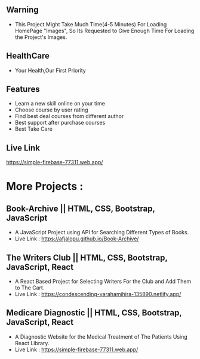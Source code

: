 ## Warning 
- This Project Might Take Much Time(4-5 Minutes) For Loading HomePage "Images", So Its Requested to Give Enough Time For Loading the Project's Images.

## HealthCare
- Your Health,Our First Priority

## Features

- Learn a new skill online on your time
- Choose course by user rating
- Find best deal courses from different author
- Best support after purchase courses
- Best Take Care

## Live Link 
   https://simple-firebase-77311.web.app/
   
# More Projects :
## Book-Archive || HTML, CSS, Bootstrap, JavaScript
  - A JavaScript Project using API for Searching Different Types of Books.
  - Live Link : https://afjalopu.github.io/Book-Archive/
 
## The Writers Club || HTML, CSS, Bootstrap, JavaScript, React
  - A React Based Project for Selecting Writers For the Club and Add Them to The Cart.
  - Live Link : https://condescending-varahamihira-135890.netlify.app/
  
## Medicare Diagnostic || HTML, CSS, Bootstrap, JavaScript, React
  - A Diagnostic Website for the Medical Treatment of The Patients Using React Library.
  - Live Link : https://simple-firebase-77311.web.app/
